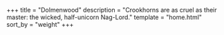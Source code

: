 +++
title = "Dolmenwood"
description = "Crookhorns are as cruel as their master: the wicked, half-unicorn Nag-Lord."
template = "home.html"
sort_by = "weight"
+++
